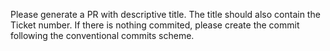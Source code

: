 Please generate a PR with descriptive title. The title should also contain the Ticket number. If there is nothing commited, please create the commit following the conventional commits scheme.
